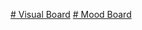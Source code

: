 <a href="https://www.canva.com/design/DAEL5DSm2PU/OUdZh9bUeTZOpnuJUP4rmg/view?utm_content=DAEL5DSm2PU&utm_campaign=designshare&utm_medium=link&utm_source=sharebutton"># Visual Board</a>
<a href="#"># Mood Board</a>